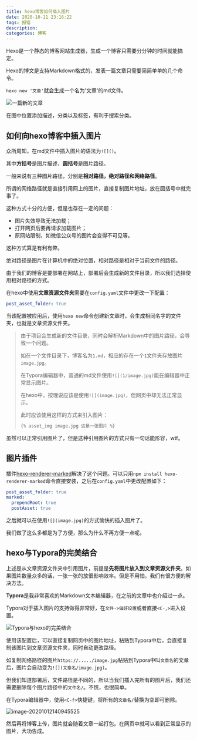 ```yaml
---
title: hexo博客如何插入图片
date: 2020-10-11 23:16:22
tags: 报错
description:
categories: 博客
---
```


Hexo是一个静态的博客网站生成器，生成一个博客只需要分分钟的时间就能搞定。

Hexo的博文是支持Markdown格式的，发表一篇文章只需要简简单单的几个命令。

`hexo new '文章'`就会生成一个名为'文章'的md文件。

![一篇新的文章](1.png)

在图中位置添加描述，分类以及标签，有利于搜索分类。

## 如何向hexo博客中插入图片

众所周知，在md文件中插入图片的语法为`![]()`。

其中**方括号**是图片描述，**圆括号**是图片路径。

一般来说有三种图片路径，分别是**相对路径，绝对路径和网络路径**。

所谓的网络路径就是直接引用网上的图片，直接复制图片地址，放在圆括号中就完事了。

这种方式十分的方便，但是也存在一定的问题：

- 图片失效导致无法加载；
- 打开网页后要再请求加载图片；
- 原网站限制，如微信公众号的图片会变得不可见等。

这种方式算是有利有弊。

绝对路径是图片在计算机中的绝对位置，相对路径是相对于当前文件的路径。

由于我们的博客是要部署在网站上，部署后会生成新的文件目录，所以我们选择使用相对路径的方式。

在hexo中使用**文章资源文件夹**需要在`config.yaml`文件中更改一下配置：

``` yaml
post_asset_folder: true
```

当该配置被应用后，使用`hexo new`命令创建新文章时，会生成相同名字的文件夹，也就是文章资源文件夹。

> 由于项目会生成新的文件目录，同时会解析Markdown中的图片路径，会导致一个问题。
>
> 如在一个文件目录下，博客名为`1.md`，相应的存在一个`1`文件夹存放图片`image.jpg`。
>
> 在Typora编辑器中，普通的md文件使用`![](1/image.jpg)`能在编辑器中正常显示图片。
>
> 在hexo中，按理说应该是使用`![](image.jpg)`，但网页中却无法正常显示。
>
> 此时应该使用这样的方式来引入图片：
>
> ``` markdown
> {% asset_img image.jpg 这是一张图片 %}
> ```

虽然可以正常引用图片了，但是这种引用图片的方式只有一句话能形容，wtf。

## 图片插件

插件[hexo-renderer-marked](https://github.com/hexojs/hexo-renderer-marked)解决了这个问题。可以只用`npm install hexo-renderer-marked`命令直接安装，之后在`config.yaml`中更改配置如下：

``` yaml
post_asset_folder: true
marked:
  prependRoot: true
  postAsset: true
```

之后就可以在使用`![](image.jpg)`的方式愉快的插入图片了。

我们做了这么多都是为了方便，那么为什么不再方便一点呢。

## hexo与Typora的完美结合

上述是从文章资源文件夹中引用图片，前提是**先将图片放入到文章资源文件夹**，如果图片数量众多的话，一张一张的放很影响效率。但是不用怕，我们有很方便的解决方法。

**Typora**是我非常喜欢的Markdown文本编辑器，在之前的文章中也介绍过一点。

Typora对于插入图片的支持做得非常好，在`文件->偏好设置`或者直接`<C-,>`进入设置。

![Typora与hexo的完美结合](hexo和Typora的完美结合.jpg)

使用该配置后，可以直接复制网页中的图片地址，粘贴到Typora中后，会直接复制该图片到文章资源文件夹，同时自动更改路径。

如复制网络路径的图片`https://...../image.jpg`粘贴到Typora中叫`文章名`的文章后，图片会自动变为`![](文章名/image.jpg)`。

但我们知道部署后，文件路径是不同的，所以当我们插入完所有的图片后，我们还需要删除每个图片路径中的`文件名/`。不慌，也很简单。

在Typora编辑器中，使用`<C-f>`快捷键，将所有的`文章名/`替换为空即可删除。

![image-20201012140945525](image-20201012140945525.png)

然后再将博客上传，图片就会随着文章一起打包。在网页中就可以看到正常显示的图片，大功告成。

